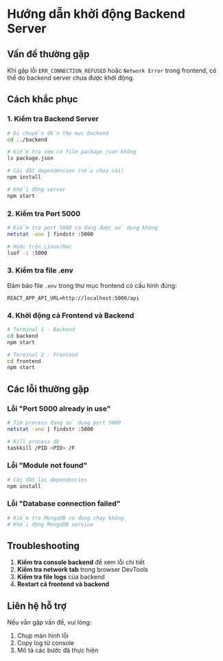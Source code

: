 # Hướng dẫn khởi động Backend Server

## Vấn đề thường gặp

Khi gặp lỗi `ERR_CONNECTION_REFUSED` hoặc `Network Error` trong frontend, có thể do backend server chưa được khởi động.

## Cách khắc phục

### 1. Kiểm tra Backend Server

```bash
# Di chuyển đến thư mục backend
cd ../backend

# Kiểm tra xem có file package.json không
ls package.json

# Cài đặt dependencies (nếu chưa cài)
npm install

# Khởi động server
npm start
```

### 2. Kiểm tra Port 5000

```bash
# Kiểm tra port 5000 có đang được sử dụng không
netstat -ano | findstr :5000

# Hoặc trên Linux/Mac
lsof -i :5000
```

### 3. Kiểm tra file .env

Đảm bảo file `.env` trong thư mục frontend có cấu hình đúng:

```env
REACT_APP_API_URL=http://localhost:5000/api
```

### 4. Khởi động cả Frontend và Backend

```bash
# Terminal 1 - Backend
cd backend
npm start

# Terminal 2 - Frontend  
cd frontend
npm start
```

## Các lỗi thường gặp

### Lỗi "Port 5000 already in use"
```bash
# Tìm process đang sử dụng port 5000
netstat -ano | findstr :5000

# Kill process đó
taskkill /PID <PID> /F
```

### Lỗi "Module not found"
```bash
# Cài đặt lại dependencies
npm install
```

### Lỗi "Database connection failed"
```bash
# Kiểm tra MongoDB có đang chạy không
# Khởi động MongoDB service
```

## Troubleshooting

1. **Kiểm tra console backend** để xem lỗi chi tiết
2. **Kiểm tra network tab** trong browser DevTools
3. **Kiểm tra file logs** của backend
4. **Restart cả frontend và backend**

## Liên hệ hỗ trợ

Nếu vẫn gặp vấn đề, vui lòng:
1. Chụp màn hình lỗi
2. Copy log từ console
3. Mô tả các bước đã thực hiện 